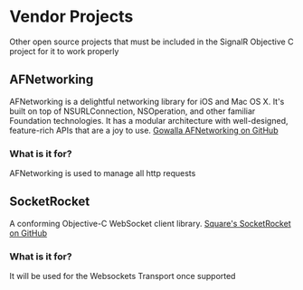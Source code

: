 # Vendor Projects 
Other open source projects that must be included in the SignalR Objective C project for it to work properly

## AFNetworking
AFNetworking is a delightful networking library for iOS and Mac OS X. It's built on top of NSURLConnection, NSOperation, and other familiar Foundation technologies. It has a modular architecture with well-designed, feature-rich APIs that are a joy to use.
[Gowalla AFNetworking on GitHub](https://github.com/AFNetworking/AFNetworking)

### What is it for?
AFNetworking is used to manage all http requests

## SocketRocket
A conforming Objective-C WebSocket client library.
[Square's SocketRocket on GitHub](https://github.com/square/SocketRocket)

### What is it for?
It will be used for the Websockets Transport once supported